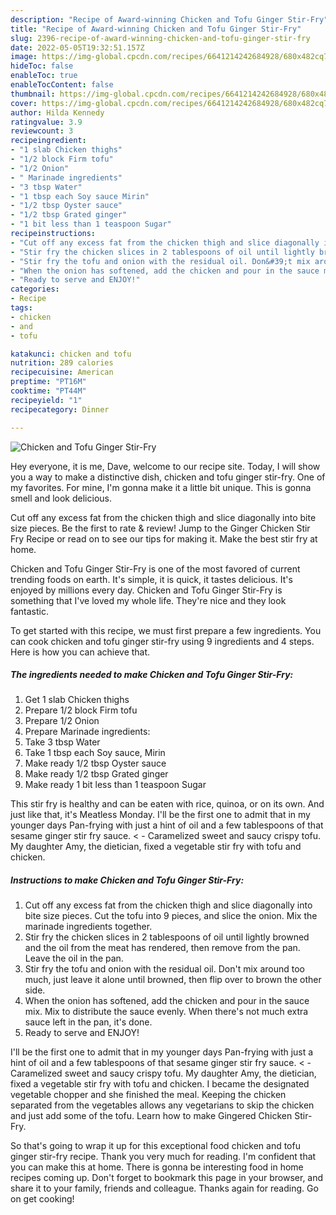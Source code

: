 ```yaml
---
description: "Recipe of Award-winning Chicken and Tofu Ginger Stir-Fry"
title: "Recipe of Award-winning Chicken and Tofu Ginger Stir-Fry"
slug: 2396-recipe-of-award-winning-chicken-and-tofu-ginger-stir-fry
date: 2022-05-05T19:32:51.157Z
image: https://img-global.cpcdn.com/recipes/6641214242684928/680x482cq70/chicken-and-tofu-ginger-stir-fry-recipe-main-photo.jpg
hideToc: false
enableToc: true
enableTocContent: false
thumbnail: https://img-global.cpcdn.com/recipes/6641214242684928/680x482cq70/chicken-and-tofu-ginger-stir-fry-recipe-main-photo.jpg
cover: https://img-global.cpcdn.com/recipes/6641214242684928/680x482cq70/chicken-and-tofu-ginger-stir-fry-recipe-main-photo.jpg
author: Hilda Kennedy
ratingvalue: 3.9
reviewcount: 3
recipeingredient:
- "1 slab Chicken thighs"
- "1/2 block Firm tofu"
- "1/2 Onion"
- " Marinade ingredients"
- "3 tbsp Water"
- "1 tbsp each Soy sauce Mirin"
- "1/2 tbsp Oyster sauce"
- "1/2 tbsp Grated ginger"
- "1 bit less than 1 teaspoon Sugar"
recipeinstructions:
- "Cut off any excess fat from the chicken thigh and slice diagonally into bite size pieces. Cut the tofu into 9 pieces, and slice the onion. Mix the marinade ingredients together."
- "Stir fry the chicken slices in 2 tablespoons of oil until lightly browned and the oil from the meat has rendered, then remove from the pan. Leave the oil in the pan."
- "Stir fry the tofu and onion with the residual oil. Don&#39;t mix around too much, just leave it alone until browned, then flip over to brown the other side."
- "When the onion has softened, add the chicken and pour in the sauce mix. Mix to distribute the sauce evenly. When there&#39;s not much extra sauce left in the pan, it&#39;s done."
- "Ready to serve and ENJOY!"
categories:
- Recipe
tags:
- chicken
- and
- tofu

katakunci: chicken and tofu 
nutrition: 289 calories
recipecuisine: American
preptime: "PT16M"
cooktime: "PT44M"
recipeyield: "1"
recipecategory: Dinner

---
```



![Chicken and Tofu Ginger Stir-Fry](https://img-global.cpcdn.com/recipes/6641214242684928/680x482cq70/chicken-and-tofu-ginger-stir-fry-recipe-main-photo.jpg)

Hey everyone, it is me, Dave, welcome to our recipe site. Today, I will show you a way to make a distinctive dish, chicken and tofu ginger stir-fry. One of my favorites. For mine, I'm gonna make it a little bit unique. This is gonna smell and look delicious.

Cut off any excess fat from the chicken thigh and slice diagonally into bite size pieces. Be the first to rate & review! Jump to the Ginger Chicken Stir Fry Recipe or read on to see our tips for making it. Make the best stir fry at home.

Chicken and Tofu Ginger Stir-Fry is one of the most favored of current trending foods on earth. It's simple, it is quick, it tastes delicious. It's enjoyed by millions every day. Chicken and Tofu Ginger Stir-Fry is something that I've loved my whole life. They're nice and they look fantastic.


To get started with this recipe, we must first prepare a few ingredients. You can cook chicken and tofu ginger stir-fry using 9 ingredients and 4 steps. Here is how you can achieve that.

<!--inarticleads1-->

##### The ingredients needed to make Chicken and Tofu Ginger Stir-Fry:

1. Get 1 slab Chicken thighs
1. Prepare 1/2 block Firm tofu
1. Prepare 1/2 Onion
1. Prepare  Marinade ingredients:
1. Take 3 tbsp Water
1. Take 1 tbsp each Soy sauce, Mirin
1. Make ready 1/2 tbsp Oyster sauce
1. Make ready 1/2 tbsp Grated ginger
1. Make ready 1 bit less than 1 teaspoon Sugar


This stir fry is healthy and can be eaten with rice, quinoa, or on its own. And just like that, it&#39;s Meatless Monday. I&#39;ll be the first one to admit that in my younger days Pan-frying with just a hint of oil and a few tablespoons of that sesame ginger stir fry sauce. &lt; - Caramelized sweet and saucy crispy tofu. My daughter Amy, the dietician, fixed a vegetable stir fry with tofu and chicken. 

<!--inarticleads2-->

##### Instructions to make Chicken and Tofu Ginger Stir-Fry:

1. Cut off any excess fat from the chicken thigh and slice diagonally into bite size pieces. Cut the tofu into 9 pieces, and slice the onion. Mix the marinade ingredients together.
1. Stir fry the chicken slices in 2 tablespoons of oil until lightly browned and the oil from the meat has rendered, then remove from the pan. Leave the oil in the pan.
1. Stir fry the tofu and onion with the residual oil. Don&#39;t mix around too much, just leave it alone until browned, then flip over to brown the other side.
1. When the onion has softened, add the chicken and pour in the sauce mix. Mix to distribute the sauce evenly. When there&#39;s not much extra sauce left in the pan, it&#39;s done.
1. Ready to serve and ENJOY!

I&#39;ll be the first one to admit that in my younger days Pan-frying with just a hint of oil and a few tablespoons of that sesame ginger stir fry sauce. &lt; - Caramelized sweet and saucy crispy tofu. My daughter Amy, the dietician, fixed a vegetable stir fry with tofu and chicken. I became the designated vegetable chopper and she finished the meal. Keeping the chicken separated from the vegetables allows any vegetarians to skip the chicken and just add some of the tofu. Learn how to make Gingered Chicken Stir-Fry. 

So that's going to wrap it up for this exceptional food chicken and tofu ginger stir-fry recipe. Thank you very much for reading. I'm confident that you can make this at home. There is gonna be interesting food in home recipes coming up. Don't forget to bookmark this page in your browser, and share it to your family, friends and colleague. Thanks again for reading. Go on get cooking!
